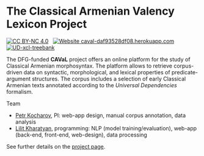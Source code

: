# The Classical Armenian Valency Lexicon Project

[![CC BY-NC 4.0](https://img.shields.io/badge/License-CC%20BY--NC%204.0-lightgrey.svg)](https://creativecommons.org/licenses/by-nc/4.0/)
&nbsp;
[![Website caval-daf93528df08.herokuapp.com](https://img.shields.io/badge/website-up-green.svg)](http://caval-daf93528df08.herokuapp.com/)
&nbsp;
[![UD-xcl-treebank](https://img.shields.io/badge/UD%20v2.16-up-green.svg)](http://universaldependencies.org/treebanks/xcl_caval/index)

The DFG-funded **CAVaL** project offers an online platform for the study of Classical Armenian morphosyntax. The platform allows to retrieve corpus-driven data on syntactic, morphological, and lexical properties of predicate-argument structures. The corpus includes a selection of early Classical Armenian texts annotated according to the *Universal Dependencies* formalism.

Team
- [Petr Kocharov](https://github.com/pkocharov), PI: web-app design, manual corpus annotation, data analysis
- [Lilit Kharatyan](https://github.com/LilitKharatyan), programming: NLP (model training/evaluation), web-app (back-end, front-end, web-design), data processing

See further details on the [project page](http://caval-daf93528df08.herokuapp.com/).
